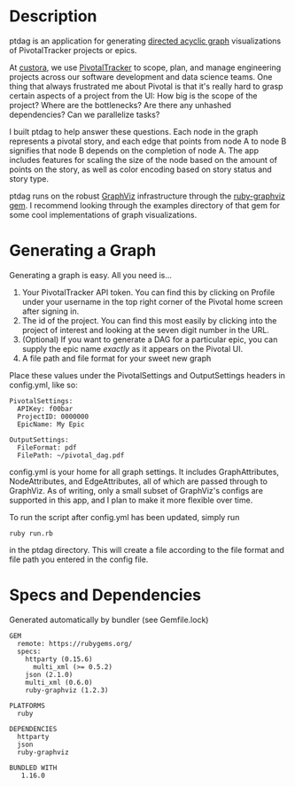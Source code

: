 # Description
ptdag is an application for generating [directed acyclic graph](https://en.wikipedia.org/wiki/Directed_acyclic_graph) visualizations of PivotalTracker projects or epics.

At [custora](https://custora.com/), we use [PivotalTracker](https://www.pivotaltracker.com) to scope, plan, and manage engineering projects across our software development and data science teams. One thing that always frustrated me about Pivotal is that it's really hard to grasp certain aspects of a project from the UI: How big is the scope of the project? Where are the bottlenecks? Are there any unhashed dependencies? Can we parallelize tasks?

I built ptdag to help answer these questions. Each node in the graph represents a pivotal story, and each edge that points from node A to node B signifies that node B depends on the completion of node A. The app includes features for scaling the size of the node based on the amount of points on the story, as well as color encoding based on story status and story type.

ptdag runs on the robust [GraphViz](http://www.graphviz.org/) infrastructure through the [ruby-graphviz gem](https://github.com/glejeune/Ruby-Graphviz). I recommend looking through the examples directory of that gem for some cool implementations of graph visualizations.

# Generating a Graph
Generating a graph is easy. All you need is...
1. Your PivotalTracker API token. You can find this by clicking on Profile under your username in the top right corner of the Pivotal home screen after signing in.
2. The id of the project. You can find this most easily by clicking into the project of interest and looking at the seven digit number in the URL.
3. (Optional) If you want to generate a DAG for a particular epic, you can supply the epic name _exactly_ as it appears on the Pivotal UI.
4. A file path and file format for your sweet new graph

Place these values under the PivotalSettings and OutputSettings headers in config.yml, like so:
```
PivotalSettings:
  APIKey: f00bar
  ProjectID: 0000000
  EpicName: My Epic

OutputSettings:
  FileFormat: pdf
  FilePath: ~/pivotal_dag.pdf
```

config.yml is your home for all graph settings. It includes GraphAttributes, NodeAttributes, and EdgeAttributes, all of which are passed through to GraphViz. As of writing, only a small subset of GraphViz's configs are supported in this app, and I plan to make it more flexible over time.

To run the script after config.yml has been updated, simply run
```
ruby run.rb
```
in the ptdag directory. This will create a file according to the file format and
file path you entered in the config file.

# Specs and Dependencies
Generated automatically by bundler (see Gemfile.lock)
```
GEM
  remote: https://rubygems.org/
  specs:
    httparty (0.15.6)
      multi_xml (>= 0.5.2)
    json (2.1.0)
    multi_xml (0.6.0)
    ruby-graphviz (1.2.3)

PLATFORMS
  ruby

DEPENDENCIES
  httparty
  json
  ruby-graphviz

BUNDLED WITH
   1.16.0
```
